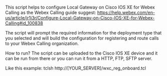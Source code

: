 This script helps to configure Local Gateway on Cisco IOS XE for Webex Calling as the Webex Calling guide suggest: https://help.webex.com/en-us/article/jr1i3r/Configure-Local-Gateway-on-Cisco-IOS-XE-for-Webex-Calling#id_100838

The script will prompt the required information for the deployment type that you selected and will build the configuration for registering and route calls to your Webex Calling organization.

How to run? 
The script can be uploaded to the Cisco IOS XE device and it can be run from there or you can run it from a HTTP, FTP, SFTP server. 

Like this example: 
tclsh http://[YOUR_SERVER]/wxc_reg_onboard.tcl
